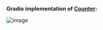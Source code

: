 **Gradio implementation of [Counter](https://eugenkiss.github.io/7guis/tasks#counter):**

![image](https://user-images.githubusercontent.com/1778297/173684570-6a0c7cc1-7bdf-4fac-89b8-25759938ecf8.png)
